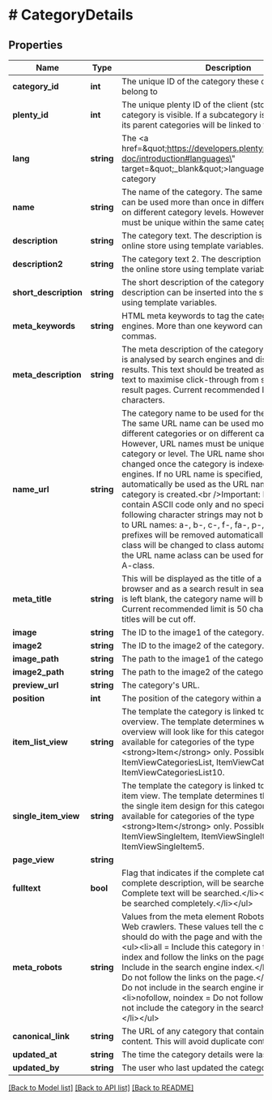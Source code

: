 # # CategoryDetails

## Properties

Name | Type | Description | Notes
------------ | ------------- | ------------- | -------------
**category_id** | **int** | The unique ID of the category these category details belong to | [optional] 
**plenty_id** | **int** | The unique plenty ID of the client (store) in which the category is visible. If a subcategory is linked to a client, its parent categories will be linked to this client as well. | [optional] 
**lang** | **string** | The &lt;a href&#x3D;\&quot;https://developers.plentymarkets.com/rest-doc/introduction#languages\&quot; target&#x3D;\&quot;_blank\&quot;&gt;language&lt;/a&gt; of the category | [optional] 
**name** | **string** | The name of the category. The same category name can be used more than once in different categories or on different category levels. However, category names must be unique within the same category or level. | [optional] 
**description** | **string** | The category text. The description is inserted into the online store using template variables. | [optional] 
**description2** | **string** | The category text 2. The description 2 is inserted into the online store using template variables. | [optional] 
**short_description** | **string** | The short description of the category. The short description can be inserted into the store&#39;s design using template variables. | [optional] 
**meta_keywords** | **string** | HTML meta keywords to tag the category for search engines. More than one keyword can be separated by commas. | [optional] 
**meta_description** | **string** | The meta description of the category. This description is analysed by search engines and displayed in search results. This text should be treated as an advertising text to maximise click-through from search engine result pages. Current recommended limit is 156 characters. | [optional] 
**name_url** | **string** | The category name to be used for the category&#39;s URL. The same URL name can be used more than once in different categories or on different category levels. However, URL names must be unique within the same category or level. The URL name should not be changed once the category is indexed by search engines. If no URL name is specified, the name will automatically be used as the URL name when the category is created.&lt;br /&gt;Important: Name should contain ASCII code only and no special characters. The following character strings may not be used as prefixes to URL names: a-, b-, c-, f-, fa-, p-, t-. These prefixes will be removed automatically. For instance, a-class will be changed to class automatically. However, the URL name aclass can be used for a category named A-class. | [optional] 
**meta_title** | **string** | This will be displayed as the title of a tab in the web browser and as a search result in search engines. If this is left blank, the category name will be used as the title. Current recommended limit is 50 characters. Longer titles will be cut off. | [optional] 
**image** | **string** | The ID to the image1 of the category. | [optional] 
**image2** | **string** | The ID to the image2 of the category. | [optional] 
**image_path** | **string** | The path to the image1 of the category. | [optional] 
**image2_path** | **string** | The path to the image2 of the category. | [optional] 
**preview_url** | **string** | The category&#39;s URL. | [optional] 
**position** | **int** | The position of the category within a category level. | [optional] 
**item_list_view** | **string** | The template the category is linked to for the category overview. The template determines what the category overview will look like for this category. This option is available for categories of the type &lt;strong&gt;Item&lt;/strong&gt; only. Possible values: ItemViewCategoriesList, ItemViewCategoriesList2 to ItemViewCategoriesList10. | [optional] 
**single_item_view** | **string** | The template the category is linked to for the single item view. The template determines the appearance of the single item design for this category. This option is available for categories of the type &lt;strong&gt;Item&lt;/strong&gt; only. Possible values: ItemViewSingleItem, ItemViewSingleItem2 to ItemViewSingleItem5. | [optional] 
**page_view** | **string** |  | [optional] 
**fulltext** | **bool** | Flag that indicates if the complete category text, i.e. the complete description, will be searched.&lt;ul&gt;&lt;li&gt;Y &#x3D; Complete text will be searched.&lt;/li&gt;&lt;li&gt;N &#x3D; Text will not be searched completely.&lt;/li&gt;&lt;/ul&gt; | [optional] 
**meta_robots** | **string** | Values from the meta element Robots are analyzed by Web crawlers. These values tell the crawler what it should do with the page and with the links on the page.&lt;ul&gt;&lt;li&gt;all &#x3D; Include this category in the search engine index and follow the links on the page.&lt;/li&gt;&lt;li&gt;index &#x3D; Include in the search engine index.&lt;/li&gt;&lt;li&gt;nofollow &#x3D; Do not follow the links on the page.&lt;/li&gt;&lt;li&gt;noindex &#x3D; Do not include in the search engine index.&lt;/li&gt;&lt;li&gt;nofollow, noindex &#x3D; Do not follow the links and do not include the category in the search engine index.&lt;/li&gt;&lt;/ul&gt; | [optional] 
**canonical_link** | **string** | The URL of any category that contains the same content. This will avoid duplicate content. | [optional] 
**updated_at** | **string** | The time the category details were last updated | [optional] 
**updated_by** | **string** | The user who last updated the category details | [optional] 

[[Back to Model list]](../../README.md#documentation-for-models) [[Back to API list]](../../README.md#documentation-for-api-endpoints) [[Back to README]](../../README.md)


